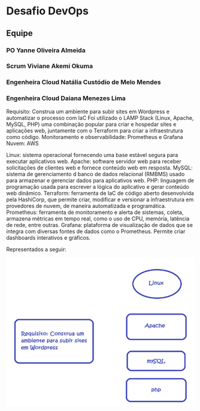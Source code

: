 # Desafio DevOps



## Equipe 

### PO Yanne Oliveira Almeida
### Scrum Viviane Akemi Okuma
### Engenheira Cloud Natália Custódio de Melo Mendes
### Engenheira Cloud Daiana Menezes Lima



Requisito: Construa um ambiente para subir sites em Wordpress e automatizar o processo com IaC 
Foi utilizado o LAMP Stack (Linux, Apache, MySQL, PHP) uma combinação popular para criar e hospedar sites e aplicações web, juntamente com o Terraform para criar a infraestrutura como código.
Monitoramento e observabilidade: Prometheus e Grafana Nuvem: AWS

Linux: sistema operacional fornecendo uma base estável segura para executar aplicativos web.
Apache: software servidor web para receber solicitações de clientes web e fornece conteúdo web em resposta.
MySQL: sistema de gerenciamento d banco de dados relacional (RMBMS) usado para armazenar e gerenciar dados para aplicativos web.
PHP: linguagem de programação usada para escrever a lógica do aplicativo e gerar conteúdo web dinâmico.
Terraform: ferramenta de IaC de código aberto desenvolvida pela HashiCorp, que permite criar, modificar e versionar a infraestrutura em provedores de nuvem, de maneira automatizada e programática.
Prometheus: ferramenta de monitoramento e alerta de sistemas, coleta, armazena métricas em tempo real, como o uso de CPU, memória, latência de rede, entre outras.
Grafana: plataforma de visualização de dados que se integra com diversas fontes de dados como o Prometheus. Permite criar dashboards interativos e gráficos.

Representados a seguir:

![imagem requisito](https://github.com/ViviAkhemi/infrastructure/blob/master/img/requisito.jpg)



